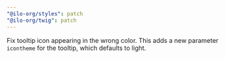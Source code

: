 ```yaml
---
"@ilo-org/styles": patch
"@ilo-org/twig": patch
---
```


Fix tooltip icon appearing in the wrong color. This adds a new parameter `icontheme` for the tooltip, which defaults to light.
